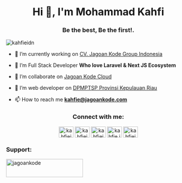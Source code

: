 <h1 align="center">Hi 👋, I'm Mohammad Kahfi</h1>
<h3 align="center">Be the best, Be the first!.</h3>

<p align="left"> <img src="https://komarev.com/ghpvc/?username=kahfieidn&label=Profile%20views&color=0e75b6&style=flat" alt="kahfieidn" /> </p>

- 🔭 I’m currently working on [CV. Jagoan Kode Group Indonesia](https://www.jagoankode.com/)

- 🌱 I’m Full Stack Developer **Who love Laravel & Next JS Ecosystem**

- 👯 I’m collaborate on [Jagoan Kode Cloud](https://jagoankodecloud.com/)

- 🤝 I’m web developer on [DPMPTSP Provinsi Kepulauan Riau](https://dpmptsp.kepriprov.go.id/)

- 📫 How to reach me **kahfie@jagoankode.com**

<h3 align="center">Connect with me:</h3>
<p align="center">
<a href="https://twitter.com/kahfieidn" target="blank"><img align="center" src="https://raw.githubusercontent.com/rahuldkjain/github-profile-readme-generator/master/src/images/icons/Social/twitter.svg" alt="kahfieidn" height="30" width="40" /></a>
<a href="https://linkedin.com/in/kahfieidn" target="blank"><img align="center" src="https://raw.githubusercontent.com/rahuldkjain/github-profile-readme-generator/master/src/images/icons/Social/linked-in-alt.svg" alt="kahfieidn" height="30" width="40" /></a>
<a href="https://fb.com/kahfieidn" target="blank"><img align="center" src="https://raw.githubusercontent.com/rahuldkjain/github-profile-readme-generator/master/src/images/icons/Social/facebook.svg" alt="kahfieidn" height="30" width="40" /></a>
<a href="https://instagram.com/kahfie.idn" target="blank"><img align="center" src="https://raw.githubusercontent.com/rahuldkjain/github-profile-readme-generator/master/src/images/icons/Social/instagram.svg" alt="kahfie.idn" height="30" width="40" /></a>
<a href="https://www.youtube.com/c/kahfieidn" target="blank"><img align="center" src="https://raw.githubusercontent.com/rahuldkjain/github-profile-readme-generator/master/src/images/icons/Social/youtube.svg" alt="kahfieidn" height="30" width="40" /></a>
</p>


<h3 align="left">Support:</h3>
<p><a href="https://www.buymeacoffee.com/jagoankode"> <img align="left" src="https://cdn.buymeacoffee.com/buttons/v2/default-yellow.png" height="50" width="210" alt="jagoankode" /></a></p><br><br>
